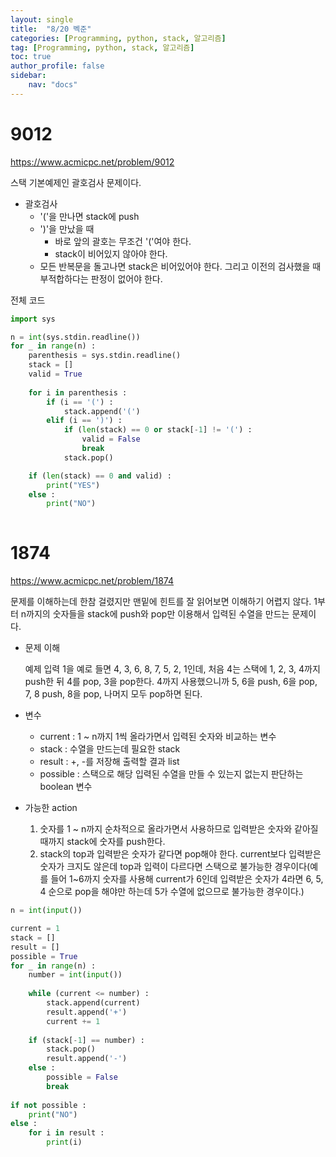 ```yaml
---
layout: single
title:  "8/20 벡준"
categories: [Programming, python, stack, 알고리즘]
tag: [Programming, python, stack, 알고리즘]
toc: true
author_profile: false
sidebar:
    nav: "docs"
---
```


# 9012

https://www.acmicpc.net/problem/9012



스택 기본예제인 괄호검사 문제이다.

* 괄호검사
  * '('을 만나면 stack에 push
  * ')'을 만났을 때
    * 바로 앞의 괄호는 무조건 '('여야 한다.
    * stack이 비어있지 않아야 한다.
  * 모든 반복문을 돌고나면 stack은 비어있어야 한다. 그리고 이전의 검사했을 때 부적합하다는 판정이 없어야 한다.



전체 코드

```python
import sys

n = int(sys.stdin.readline())
for _ in range(n) :
    parenthesis = sys.stdin.readline()
    stack = []
    valid = True
    
    for i in parenthesis :
        if (i == '(') :
            stack.append('(')
        elif (i == ')') :
            if (len(stack) == 0 or stack[-1] != '(') :
                valid = False
                break
            stack.pop()

    if (len(stack) == 0 and valid) :
        print("YES")
    else :
        print("NO")
            
```



# 1874

https://www.acmicpc.net/problem/1874

문제를 이해하는데 한참 걸렸지만 맨밑에 힌트를 잘 읽어보면 이해하기 어렵지 않다. 1부터 n까지의 숫자들을 stack에 push와 pop만 이용해서 입력된 수열을 만드는 문제이다.

* 문제 이해

  예제 입력 1을 예로 들면 4, 3, 6, 8, 7, 5, 2, 1인데, 처음 4는 스택에 1, 2, 3, 4까지 push한 뒤 4를 pop, 3을 pop한다. 4까지 사용했으니까 5, 6을 push, 6을 pop, 7, 8 push, 8을 pop, 나머지 모두 pop하면 된다.

* 변수

  * current : 1 ~ n까지 1씩 올라가면서 입력된 숫자와 비교하는 변수
  * stack : 수열을 만드는데 필요한 stack
  * result : +, -를 저장해 출력할 결과 list
  * possible : 스택으로 해당 입력된 수열을 만들 수 있는지 없는지 판단하는 boolean 변수

* 가능한 action

  1. 숫자를 1 ~ n까지 순차적으로 올라가면서 사용하므로 입력받은 숫자와 같아질 때까지 stack에 숫자를 push한다.
  2. stack의 top과 입력받은 숫자가 같다면 pop해야 한다. current보다 입력받은 숫자가 크지도 않은데 top과 입력이 다르다면 스택으로 불가능한 경우이다(예를 들어 1~6까지 숫자를 사용해 current가 6인데 입력받은 숫자가 4라면 6, 5, 4 순으로 pop을 해야만 하는데 5가 수열에 없으므로 불가능한 경우이다.)



```python
n = int(input())

current = 1
stack = []
result = []
possible = True
for _ in range(n) :
    number = int(input())
    
    while (current <= number) :
        stack.append(current)
        result.append('+')
        current += 1
        
    if (stack[-1] == number) :
        stack.pop()
        result.append('-')
    else :
        possible = False
        break
        
if not possible :
    print("NO")
else :
    for i in result :
        print(i)
```

